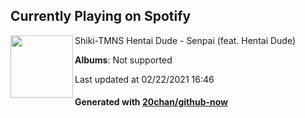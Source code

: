 ## Currently Playing on Spotify

[<img align="left" width="100" src="https://i.scdn.co/image/ab67616d0000b2739719ff730e4ba1cf88e5cad1">](https://open.spotify.com/album/3K38ES3GQ3XgDWE9mtyUsQ)

Shiki-TMNS Hentai Dude - Senpai (feat. Hentai Dude)

**Albums**: Not supported

Last updated at 02/22/2021 16:46

#### Generated with [20chan/github-now](https://github.com/20chan/github-now)


<!--
**20chan/20chan** is a ✨ _special_ ✨ repository because its `README.md` (this file) appears on your GitHub profile.

Here are some ideas to get you started:

- 🔭 I’m currently working on ...
- 🌱 I’m currently learning ...
- 👯 I’m looking to collaborate on ...
- 🤔 I’m looking for help with ...
- 💬 Ask me about ...
- 📫 How to reach me: ...
- 😄 Pronouns: ...
- ⚡ Fun fact: ...
-->
